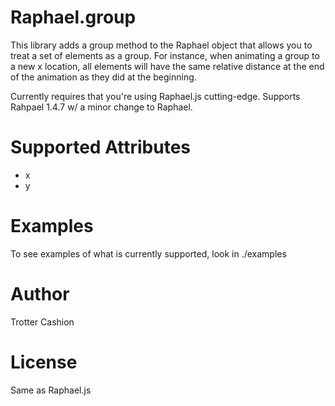 # Raphael.group

This library adds a group method to the Raphael object that allows you to treat a set of elements as a group. For instance, when animating a group to a new x location, all elements will have the same relative distance at the end of the animation as they did at the beginning.

Currently requires that you're using Raphael.js cutting-edge. Supports Rahpael 1.4.7 w/ a minor change to Raphael.

# Supported Attributes

  - x
  - y

# Examples

To see examples of what is currently supported, look in ./examples

# Author

Trotter Cashion

# License

Same as Raphael.js
